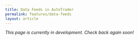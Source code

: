 ```yaml
---
title: Data Feeds in AutoTrader
permalink: features/data-feeds
layout: article
---
```


*This page is currently in development. Check back again soon!*






